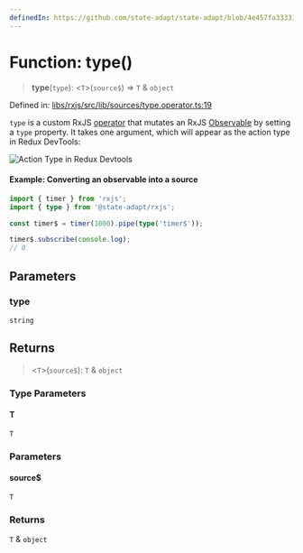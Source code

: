 ```yaml
---
definedIn: https://github.com/state-adapt/state-adapt/blob/4e457fa33331f265d75eaddb646761782498dd8e/libs/rxjs/src/lib/sources/type.operator.ts#L19
---
```


# Function: type()

> **type**(`type`): \<`T`\>(`source$`) => `T` & `object`

Defined in: [libs/rxjs/src/lib/sources/type.operator.ts:19](https://github.com/state-adapt/state-adapt/blob/4e457fa33331f265d75eaddb646761782498dd8e/libs/rxjs/src/lib/sources/type.operator.ts#L19)

`type` is a custom RxJS [operator](https://rxjs.dev/guide/operators) that mutates an RxJS [Observable](https://rxjs.dev/guide/observable)
by setting a `type` property. It takes one argument, which will appear as the action type in Redux DevTools:

![Action Type in Redux Devtools](https://state-adapt.github.io/assets/devtools-timer$.png)

#### Example: Converting an observable into a source

```typescript
import { timer } from 'rxjs';
import { type } from '@state-adapt/rxjs';

const timer$ = timer(1000).pipe(type('timer$'));

timer$.subscribe(console.log);
// 0
```

## Parameters

### type

`string`

## Returns

> \<`T`\>(`source$`): `T` & `object`

### Type Parameters

#### T

`T`

### Parameters

#### source$

`T`

### Returns

`T` & `object`
